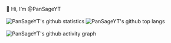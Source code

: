 👋 Hi, I’m @PanSageYT
<br><br>
![PanSageYT's github statistics](https://github-readme-stats.vercel.app/api?username=PanSageYT&show_icons=true&count_private=true&theme=react&hide_border=true&bg_color=0D1117)
![PanSageYT's github top langs](https://github-readme-stats.vercel.app/api/top-langs/?username=PanSageYT&langs_count=8&count_private=true&layout=compact&theme=react&hide_border=true&bg_color=0D1117)
<br><br>
![PanSageYT's github activity graph](https://github-readme-activity-graph.vercel.app/graph?username=PanSageYT&bg_color=0D1117)
<!---
PanSageYT/PanSageYT is a ✨ special ✨ repository because its `README.md` (this file) appears on your GitHub profile.
You can click the Preview link to take a look at your changes.
--->

